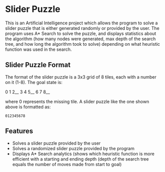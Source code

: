 # Slider Puzzle

This is an Artificial Intelligence project which allows the program to solve a slider puzzle that is either generated randomly or provided by the user. The program uses A* Search to solve the puzzle, and displays statistics about the algorithm (how many nodes were generated, max depth of the search tree, and how long the algorithm took to solve) depending on what heuristic function was used in the search.

## Slider Puzzle Format
The format of the slider puzzle is a 3x3 grid of 8 tiles, each with a number on it (1-8). The goal state is:

0 1 2__
3 4 5__
6 7 8__

where 0 represents the missing tile. A slider puzzle like the one shown above is formatted as: 

`012345678`

## Features
* Solves a slider puzzle provided by the user
* Solves a randomized slider puzzle provided by the program
* Displays A* Search analytics (shows which heuristic function is more efficient with a starting and ending depth (depth of the search tree equals the number of moves made from start to goal)
